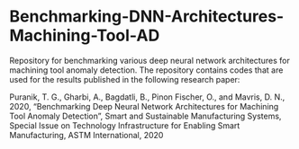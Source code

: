 # Benchmarking-DNN-Architectures-Machining-Tool-AD
Repository for benchmarking various deep neural network architectures for machining tool anomaly detection. The repository contains codes that are used for the results published in the following research paper:

Puranik, T. G., Gharbi, A., Bagdatli, B., Pinon Fischer, O., and Mavris, D. N., 2020, “Benchmarking Deep Neural Network Architectures for Machining Tool Anomaly Detection”, Smart and Sustainable Manufacturing Systems, Special Issue on Technology Infrastructure for Enabling Smart Manufacturing, ASTM International, 2020

